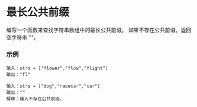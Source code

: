 # 最长公共前缀

编写一个函数来查找字符串数组中的最长公共前缀。
如果不存在公共前缀，返回空字符串 ""。

### 示例
```
输入：strs = ["flower","flow","flight"]
输出："fl"

输入：strs = ["dog","racecar","car"]
输出：""
解释：输入不存在公共前缀。
```


[^]: 来源：力扣（LeetCode）链接：https://leetcode-cn.com/problems/longest-common-prefix著作权归领扣网络所有。商业转载请联系官方授权，非商业转载请注明出处。